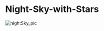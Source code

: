 # Night-Sky-with-Stars


![nightSky_pic](https://user-images.githubusercontent.com/77884951/180960079-ac5a164b-4e47-4471-b5ee-e530923f3868.JPG)
